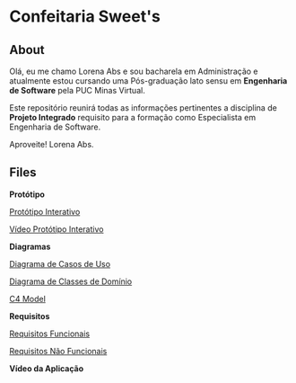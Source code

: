 # Confeitaria Sweet's
## About
Olá, eu me chamo Lorena Abs e sou bacharela em Administração e atualmente estou cursando uma Pós-graduação lato sensu em **Engenharia de Software** pela PUC Minas Virtual. 

Este repositório reunirá todas as informações pertinentes a disciplina de **Projeto Integrado** requisito para a formação como Especialista em Engenharia de Software. 



Aproveite! 
Lorena Abs.

## Files

**Protótipo** 

[Protótipo Interativo](https://www.figma.com/proto/EcwGrQa5UHu4Hgjan8mWx4/Confeitaria-Sweet's-%5BProjeto-Integrado%5D?page-id=207%3A3403&node-id=207-5891&viewport=309%2C131%2C0.1&scaling=scale-down&starting-point-node-id=207%3A5891&show-proto-sidebar=1)

[Vídeo Protótipo Interativo](https://clipchamp.com/watch/JDwOZM5zkfE)

**Diagramas**

[Diagrama de Casos de Uso](https://github.com/Lorenaabs/PUCMinasProjetoIntegrado/blob/main/midia/Diagrama%20de%20Casos%20de%20Uso%20v6.0.svg)

[Diagrama de Classes de Domínio](https://github.com/Lorenaabs/PUCMinasProjetoIntegrado/blob/main/midia/Diagrama%20de%20Classes%20de%20Dom%C3%ADnio-v4.svg)

[C4 Model](https://github.com/Lorenaabs/PUCMinasProjetoIntegrado/blob/main/midia/C4%20Model-v2.0.svg) 

**Requisitos**

[Requisitos Funcionais](https://github.com/Lorenaabs/PUCMinasProjetoIntegrado/blob/main/Requisitos/Requisitos%20Funcionais.docx)

[Requisitos Não Funcionais](https://github.com/Lorenaabs/PUCMinasProjetoIntegrado/blob/main/Requisitos/Requisitos%20N%C3%A3o%20Funcionais.docx) 

**Vídeo da Aplicação**


